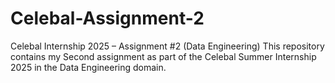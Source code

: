 # Celebal-Assignment-2
Celebal Internship 2025 – Assignment #2 (Data Engineering) This repository contains my Second assignment as part of the Celebal Summer Internship 2025 in the Data Engineering domain. 
